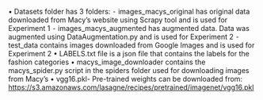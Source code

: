 •	Datasets folder has 3 folders: 
⁃	images_macys_original has original data downloaded from Macy’s website using Scrapy tool and is used for Experiment 1
⁃	images_macys_augmented has augmented data. Data was augmented using DataAugmentation.py and is used for Experiment 2
⁃	test_data contains images downloaded from Google Images and is used for Experiment 2
•	LABELS.txt file is a json file that contains the labels for the fashion categories
•	macys_image_downloader contains the macys_spider.py script in the spiders folder used for downloading images from Macy’s
•	vgg16.pkl- Pre-trained weights can be downloaded from: https://s3.amazonaws.com/lasagne/recipes/pretrained/imagenet/vgg16.pkl
